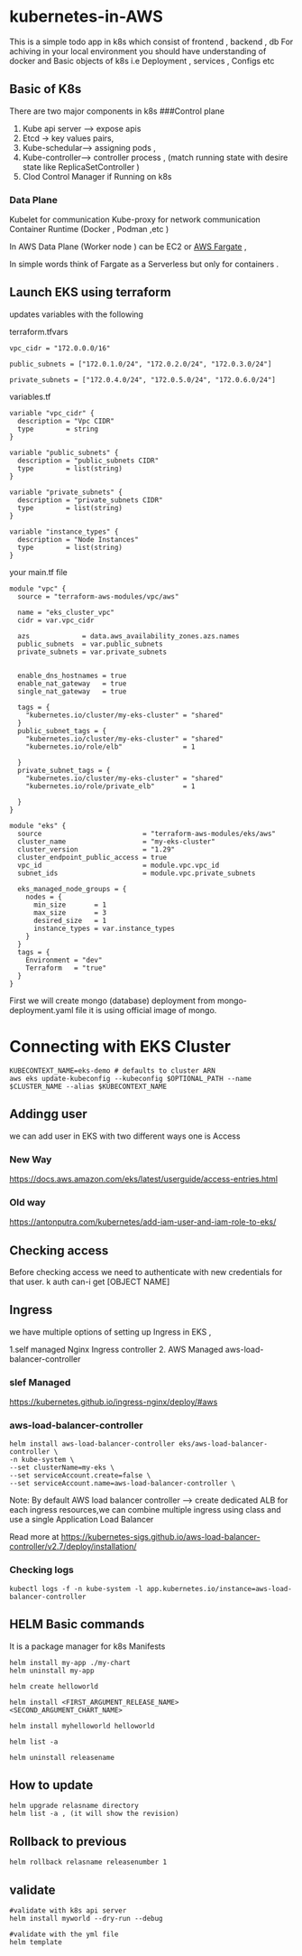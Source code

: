 # kubernetes-in-AWS
This is a simple todo app in k8s which consist of frontend , backend , db
For achiving in your local environment you should have understanding of docker and Basic objects
of k8s i.e Deployment , services , Configs etc

## Basic of K8s 
There are two major  components in k8s
###Control plane 
  1. Kube api server —> expose apis
  2. Etcd -> key values pairs, 
  3. Kube-schedular—> assigning pods ,
  4. Kube-controller—> controller process , (match running state with desire state like ReplicaSetController )
  5. Clod Control Manager if Running on k8s
 
### Data Plane
Kubelet for communication
Kube-proxy for network communication
Container Runtime  (Docker , Podman ,etc )


In AWS Data Plane (Worker node ) can be EC2 or [AWS Fargate](https://aws.amazon.com/fargate/) , 

In simple words think of Fargate as a Serverless but only for containers .



## Launch EKS using terraform

updates  variables with the following 

terraform.tfvars
```
vpc_cidr = "172.0.0.0/16"

public_subnets = ["172.0.1.0/24", "172.0.2.0/24", "172.0.3.0/24"]

private_subnets = ["172.0.4.0/24", "172.0.5.0/24", "172.0.6.0/24"]
```

variables.tf
```
variable "vpc_cidr" {
  description = "Vpc CIDR"
  type        = string
}

variable "public_subnets" {
  description = "public_subnets CIDR"
  type        = list(string)
}

variable "private_subnets" {
  description = "private_subnets CIDR"
  type        = list(string)
}

variable "instance_types" {
  description = "Node Instances"
  type        = list(string)
}
```
your main.tf file    
```
module "vpc" {
  source = "terraform-aws-modules/vpc/aws"

  name = "eks_cluster_vpc"
  cidr = var.vpc_cidr

  azs             = data.aws_availability_zones.azs.names
  public_subnets  = var.public_subnets
  private_subnets = var.private_subnets


  enable_dns_hostnames = true
  enable_nat_gateway   = true
  single_nat_gateway   = true

  tags = {
    "kubernetes.io/cluster/my-eks-cluster" = "shared"
  }
  public_subnet_tags = {
    "kubernetes.io/cluster/my-eks-cluster" = "shared"
    "kubernetes.io/role/elb"               = 1

  }
  private_subnet_tags = {
    "kubernetes.io/cluster/my-eks-cluster" = "shared"
    "kubernetes.io/role/private_elb"       = 1

  }
}

module "eks" {
  source                         = "terraform-aws-modules/eks/aws"
  cluster_name                   = "my-eks-cluster"
  cluster_version                = "1.29"
  cluster_endpoint_public_access = true
  vpc_id                         = module.vpc.vpc_id
  subnet_ids                     = module.vpc.private_subnets

  eks_managed_node_groups = {
    nodes = {
      min_size       = 1
      max_size       = 3
      desired_size   = 1
      instance_types = var.instance_types
    }
  }
  tags = {
    Environment = "dev"
    Terraform   = "true"
  }
}
```


First we will create mongo (database) deployment from mongo-deployment.yaml file it is using official image of mongo.


# Connecting with EKS Cluster
```
KUBECONTEXT_NAME=eks-demo # defaults to cluster ARN
aws eks update-kubeconfig --kubeconfig $OPTIONAL_PATH --name $CLUSTER_NAME --alias $KUBECONTEXT_NAME
```


## Addingg user

we can add user in EKS with two different ways one is Access 

### New Way
https://docs.aws.amazon.com/eks/latest/userguide/access-entries.html

### Old way 
https://antonputra.com/kubernetes/add-iam-user-and-iam-role-to-eks/

## Checking access

Before checking access we need to authenticate with new credentials for that user.
k auth can-i get [OBJECT NAME]


## Ingress 
we have multiple options of setting up Ingress in EKS , 

1.self managed Nginx Ingress controller
2. AWS Managed aws-load-balancer-controller 

### slef Managed

https://kubernetes.github.io/ingress-nginx/deploy/#aws

### aws-load-balancer-controller
```
helm install aws-load-balancer-controller eks/aws-load-balancer-controller \
-n kube-system \
--set clusterName=my-eks \
--set serviceAccount.create=false \
--set serviceAccount.name=aws-load-balancer-controller \
```
Note: By default AWS load balancer controller --> create dedicated ALB for each ingress resources,we can combine multiple ingress using class  and use a single Application Load Balancer

Read more at https://kubernetes-sigs.github.io/aws-load-balancer-controller/v2.7/deploy/installation/



### Checking logs 

```
kubectl logs -f -n kube-system -l app.kubernetes.io/instance=aws-load-balancer-controller
```



##  HELM Basic commands

It is a package manager for k8s Manifests

```
helm install my-app ./my-chart
helm uninstall my-app
```


```
helm create helloworld

helm install <FIRST_ARGUMENT_RELEASE_NAME> <SECOND_ARGUMENT_CHART_NAME>

helm install myhelloworld helloworld

helm list -a

helm uninstall releasename
```
## How to update

```
helm upgrade relasname directory
helm list -a , (it will show the revision)
```
## Rollback to previous
```
helm rollback relasname releasenumber 1
```
## validate
```
#validate with k8s api server
helm install myworld --dry-run --debug

#validate with the yml file
helm template
```

